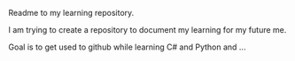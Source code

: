 Readme to my learning repository.

I am trying to create a repository to document my learning for my future me.

Goal is to get used to github while learning C# and Python and ...
